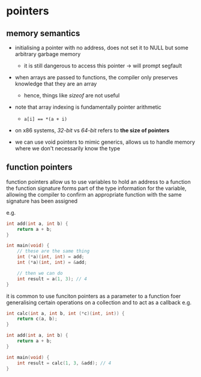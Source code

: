 # pointers

## memory semantics

- initialising a pointer with no address, does not set it to NULL but some arbitrary garbage memory
    - it is still dangerous to access this pointer -> will prompt segfault

- when arrays are passed to functions, the compiler only preserves knowledge that they are an array
    - hence, things like *sizeof* are not useful

- note that array indexing is fundamentally pointer arithmetic
    - `a[i] == *(a + i)`

- on x86 systems, *32-bit* vs *64-bit* refers to **the size of pointers**

- we can use void pointers to mimic generics, allows us to handle memory where we don't necessarily know the type

## function pointers

function pointers allow us to use variables to hold an address to a function
the function signature forms part of the type information for the variable, allowing the compiler to confirm an appropriate function with the same signature has been assigned

e.g.
```c
int add(int a, int b) {
    return a + b;
}

int main(void) {
    // these are the same thing
    int (*a)(int, int) = add;
    int (*a)(int, int) = &add;

    // then we can do
    int result = a(1, 3); // 4
}
```

it is common to use funciton pointers as a parameter to a function foer generalising certain operations on a collection and to act as a callback
e.g.
```c
int calc(int a, int b, int (*c)(int, int)) {
    return c(a, b);
}

int add(int a, int b) {
    return a + b;
}

int main(void) {
    int result = calc(1, 3, &add); // 4
}
```
